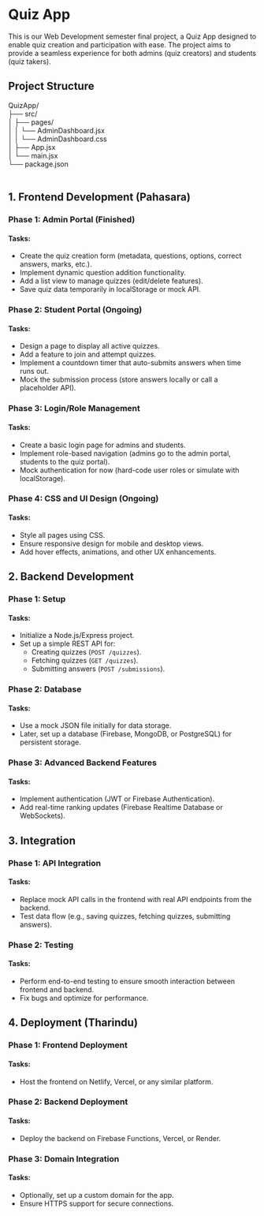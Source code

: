# Quiz App

This is our Web Development semester final project, a Quiz App designed to enable quiz creation and participation with ease. The project aims to provide a seamless experience for both admins (quiz creators) and students (quiz takers).

## Project Structure

QuizApp/<br>
├── src/<br>
│   ├── pages/<br>
│   │   └── AdminDashboard.jsx<br>
│   │   └── AdminDashboard.css<br>
│   ├── App.jsx<br>
│   └── main.jsx<br>
└── package.json<br>
<br>

## 1. Frontend Development (Pahasara)

### Phase 1: Admin Portal (Finished)
#### Tasks:
- Create the quiz creation form (metadata, questions, options, correct answers, marks, etc.).
- Implement dynamic question addition functionality.
- Add a list view to manage quizzes (edit/delete features).
- Save quiz data temporarily in localStorage or mock API.

### Phase 2: Student Portal (Ongoing)
#### Tasks:
- Design a page to display all active quizzes.
- Add a feature to join and attempt quizzes.
- Implement a countdown timer that auto-submits answers when time runs out.
- Mock the submission process (store answers locally or call a placeholder API).

### Phase 3: Login/Role Management
#### Tasks:
- Create a basic login page for admins and students.
- Implement role-based navigation (admins go to the admin portal, students to the quiz portal).
- Mock authentication for now (hard-code user roles or simulate with localStorage).

### Phase 4: CSS and UI Design (Ongoing)
#### Tasks:
- Style all pages using CSS.
- Ensure responsive design for mobile and desktop views.
- Add hover effects, animations, and other UX enhancements.

## 2. Backend Development

### Phase 1: Setup
#### Tasks:
- Initialize a Node.js/Express project.
- Set up a simple REST API for:
  - Creating quizzes (`POST /quizzes`).
  - Fetching quizzes (`GET /quizzes`).
  - Submitting answers (`POST /submissions`).

### Phase 2: Database
#### Tasks:
- Use a mock JSON file initially for data storage.
- Later, set up a database (Firebase, MongoDB, or PostgreSQL) for persistent storage.

### Phase 3: Advanced Backend Features
#### Tasks:
- Implement authentication (JWT or Firebase Authentication).
- Add real-time ranking updates (Firebase Realtime Database or WebSockets).

## 3. Integration

### Phase 1: API Integration
#### Tasks:
- Replace mock API calls in the frontend with real API endpoints from the backend.
- Test data flow (e.g., saving quizzes, fetching quizzes, submitting answers).

### Phase 2: Testing
#### Tasks:
- Perform end-to-end testing to ensure smooth interaction between frontend and backend.
- Fix bugs and optimize for performance.

## 4. Deployment (Tharindu)

### Phase 1: Frontend Deployment
#### Tasks:
- Host the frontend on Netlify, Vercel, or any similar platform.

### Phase 2: Backend Deployment
#### Tasks:
- Deploy the backend on Firebase Functions, Vercel, or Render.

### Phase 3: Domain Integration
#### Tasks:
- Optionally, set up a custom domain for the app.
- Ensure HTTPS support for secure connections.

